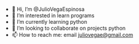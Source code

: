 - 👋 Hi, I’m @JulioVegaEspinosa
- 👀 I’m interested in learn programs
- 🌱 I’m currently learning python
- 💞️ I’m looking to collaborate on projects python
- 📫 How to reach me: email  juliovegae@gmail.com

<!---
JulioVegaEspinosa/JulioVegaEspinosa is a ✨ special ✨ repository because its `README.md` (this file) appears on your GitHub profile.
You can click the Preview link to take a look at your changes.
--->
